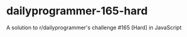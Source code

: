 dailyprogrammer-165-hard
========================

A solution to r/dailyprogrammer's challenge #165 [Hard] in JavaScript
